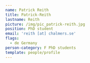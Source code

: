 ```yaml
---
name: Patrick Reith
title: Patrick-Reith
lastname: Reith
picture: /img/pic_patrick-reith.jpg
position: PhD student
email: 'reith [at] chalmers.se'
flags:
  - de Germany
person-category: F PhD students
template: people/profile
---
```


